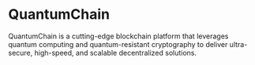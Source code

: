 # QuantumChain
QuantumChain is a cutting-edge blockchain platform that leverages quantum computing and quantum-resistant cryptography to deliver ultra-secure, high-speed, and scalable decentralized solutions.
